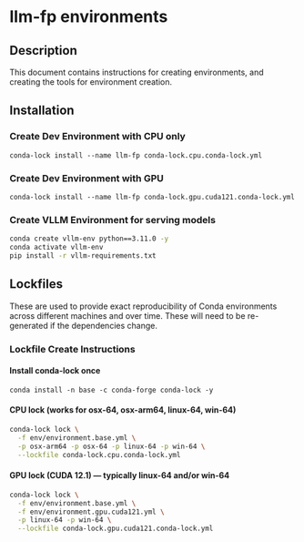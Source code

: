 #   llm-fp environments

##  Description
This document contains instructions for creating environments, and creating the tools for environment creation.

##  Installation

### Create Dev Environment with CPU only 
`conda-lock install --name llm-fp conda-lock.cpu.conda-lock.yml`

### Create Dev Environment with GPU
`conda-lock install --name llm-fp conda-lock.gpu.cuda121.conda-lock.yml`

### Create VLLM Environment for serving models
```bash
conda create vllm-env python==3.11.0 -y
conda activate vllm-env
pip install -r vllm-requirements.txt
```

##  Lockfiles
These are used to provide exact reproducibility of Conda environments across different machines and over time.  These will need to be re-generated if the dependencies change.

### Lockfile Create Instructions

#### Install conda-lock once
`conda install -n base -c conda-forge conda-lock -y`

#### CPU lock (works for osx-64, osx-arm64, linux-64, win-64)
```bash
conda-lock lock \
  -f env/environment.base.yml \
  -p osx-arm64 -p osx-64 -p linux-64 -p win-64 \
  --lockfile conda-lock.cpu.conda-lock.yml
```

#### GPU lock (CUDA 12.1) — typically linux-64 and/or win-64
```bash
conda-lock lock \
  -f env/environment.base.yml \
  -f env/environment.gpu.cuda121.yml \
  -p linux-64 -p win-64 \
  --lockfile conda-lock.gpu.cuda121.conda-lock.yml
```
